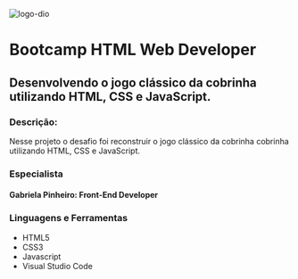 ![logo-dio](https://user-images.githubusercontent.com/47957363/107892568-c4f6e800-6f04-11eb-9cbd-b1d46cb769ee.png)

# Bootcamp HTML Web Developer

## Desenvolvendo o jogo clássico da cobrinha utilizando HTML, CSS e JavaScript.

### Descrição:

Nesse projeto o desafio foi reconstruir o jogo clássico da cobrinha cobrinha utilizando HTML, CSS e JavaScript.


### Especialista

  #### Gabriela Pinheiro: Front-End Developer


### Linguagens e Ferramentas

- HTML5
- CSS3
- Javascript
- Visual Studio Code
